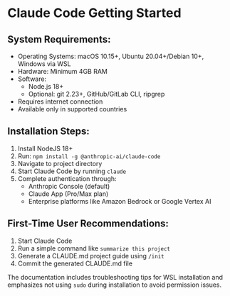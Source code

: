 # Claude Code Getting Started

## System Requirements:
- Operating Systems: macOS 10.15+, Ubuntu 20.04+/Debian 10+, Windows via WSL
- Hardware: Minimum 4GB RAM
- Software: 
  - Node.js 18+
  - Optional: git 2.23+, GitHub/GitLab CLI, ripgrep
- Requires internet connection
- Available only in supported countries

## Installation Steps:
1. Install NodeJS 18+
2. Run: `npm install -g @anthropic-ai/claude-code`
3. Navigate to project directory
4. Start Claude Code by running `claude`
5. Complete authentication through:
   - Anthropic Console (default)
   - Claude App (Pro/Max plan)
   - Enterprise platforms like Amazon Bedrock or Google Vertex AI

## First-Time User Recommendations:
1. Start Claude Code
2. Run a simple command like `summarize this project`
3. Generate a CLAUDE.md project guide using `/init`
4. Commit the generated CLAUDE.md file

The documentation includes troubleshooting tips for WSL installation and emphasizes not using `sudo` during installation to avoid permission issues.